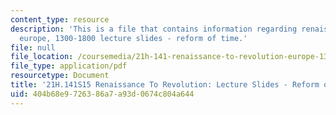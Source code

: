 ```yaml
---
content_type: resource
description: 'This is a file that contains information regarding renaissance to revolution:
  europe, 1300-1800 lecture slides - reform of time.'
file: null
file_location: /coursemedia/21h-141-renaissance-to-revolution-europe-1300-1800-spring-2015/404b68e9726386a7a93d0674c804a644_MIT21H_141S15_FrenchReform.pdf
file_type: application/pdf
resourcetype: Document
title: '21H.141S15 Renaissance To Revolution: Lecture Slides - Reform of Time'
uid: 404b68e9-7263-86a7-a93d-0674c804a644
---
```

